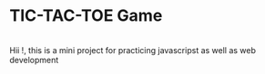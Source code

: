 # TIC-TAC-TOE Game
<br>
Hii !, this is a mini project for practicing javascripst as well as web development